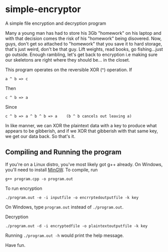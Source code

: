 # simple-encryptor
A simple file encryption and decryption program

Many a young man has had to store his 3Gb "homework" on his laptop and with that decision comes the risk of his "homework" being disovered. Now, guys, don't get so attached to "homework" that you save it to hard storage, that's just weird, don't be that guy. Lift weights, read books, go fishing...just go outside. Enough rambling, let's get back to encryption i.e making sure our skeletons are right where they should be... in the closet.

This program operates on the reversible XOR (^) operation.
If
```
a ^ b => c
```
Then
```
c ^ b => a
```
Since
```
c ^ b => a ^ b ^ b => a    (b ^ b cancels out leaving a)
```

In like manner, we can XOR the plaintext data with a key to produce what appears to be gibberish, and if we XOR that gibberish with that same key, we get our data back.
So that's it.

## Compiling and Running the program
If you're on a Linux distro, you've most likely got g++ already. On Windows, you'll need to install [MinGW](https://sourceforge.net/projects/mingw/files/latest/download).
To compile, run
```
g++ program.cpp -o program.out
```

To run encryption
```
./program.out -e -i inputfile -o encrrptedoutputfile -k key
```
On Windows, type `program.out` instead of `./program.out`.

Decryption
```
./program.out -d -i encryptedfile -o plaintextoutputfile -k key
```

Running `./program.out -h` would print the help message.

Have fun.
